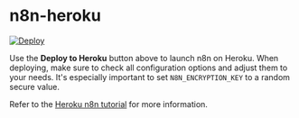 # n8n-heroku

[![Deploy](https://www.herokucdn.com/deploy/button.svg)](https://dashboard.heroku.com/new?template=https://github.com/mpoveda98/n8n-heroku/tree/main)

Use the **Deploy to Heroku** button above to launch n8n on Heroku. When deploying, make sure to check all configuration options and adjust them to your needs. It's especially important to set `N8N_ENCRYPTION_KEY` to a random secure value.

Refer to the [Heroku n8n tutorial](https://docs.n8n.io/hosting/server-setups/heroku/) for more information.
